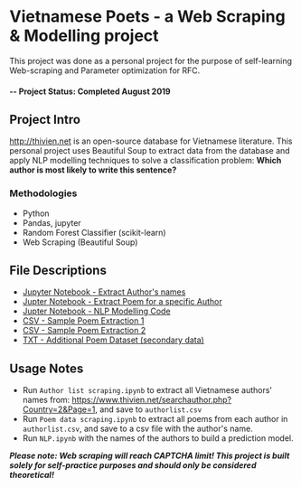 # Vietnamese Poets - a Web Scraping & Modelling project
This project was done as a personal project for the purpose of self-learning Web-scraping and Parameter optimization for RFC.

#### -- Project Status: Completed August 2019

## Project Intro
http://thivien.net is an open-source database for Vietnamese literature. This personal project uses Beautiful Soup to extract data from the database and apply NLP modelling techniques to solve a classification problem: **Which author is most likely to write this sentence?**

### Methodologies
* Python
* Pandas, jupyter
* Random Forest Classifier (scikit-learn)
* Web Scraping (Beautiful Soup)

## File Descriptions
* [Jupyter Notebook - Extract Author's names](https://github.com/danieltpham/vietnamese-poets/blob/master/Author%20list%20scraping.ipynb)
* [Jupter Notebook - Extract Poem for a specific Author](https://github.com/danieltpham/vietnamese-poets/blob/master/Poem%20data%20scraping.ipynb)
* [Jupter Notebook - NLP Modelling Code](https://github.com/danieltpham/vietnamese-poets/blob/master/NLP.ipynb)
* [CSV - Sample Poem Extraction 1](https://github.com/danieltpham/vietnamese-poets/blob/master/XuanDieu.csv)
* [CSV - Sample Poem Extraction 2](https://github.com/danieltpham/vietnamese-poets/blob/master/HoXuanHuong.csv)
* [TXT - Additional Poem Dataset (secondary data)](https://github.com/danieltpham/vietnamese-poets/blob/master/truyen_kieu_data.txt)

## Usage Notes
* Run `Author list scraping.ipynb` to extract all Vietnamese authors' names from: https://www.thivien.net/searchauthor.php?Country=2&Page=1, and save to `authorlist.csv`
* Run `Poem data scraping.ipynb` to extract all poems from each author in `authorlist.csv`, and save to a csv file with the author's name.
* Run `NLP.ipynb` with the names of the authors to build a prediction model.

**_Please note: Web scraping will reach CAPTCHA limit! This project is built solely for self-practice purposes and should only be considered theoretical!_**
